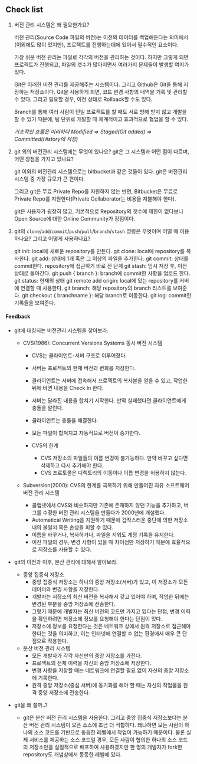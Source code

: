 ## Check list

1. 버전 관리 시스템은 왜 필요한가요?

   버전 관리(Source Code 파일의 버전)는 이전의 데이터를 백업해둔다는 의미에서(이외에도 많이 있지만), 프로젝트를 진행하는데에 있어서 필수적인 요소이다.

   가장 쉬운 버전 관리는 파일로 각각의 버전을 관리하는 것이다. 하지만 그렇게 되면 프로젝트가 진행되고, 파일의 갯수가 많아지면서 여러가지 문제들이 발생할 여지가 있다.

   Git은 이러한 버전 관리를 제공해주는 시스템이다. 그리고 Github은 Git을 통해 저장하는 저장소이다. Git을 사용하게 되면, 코드 변경 사항의 내역을 기록 및 관리할 수 있다. 그리고 필요할 경우, 이전 상태로 Rollback할 수도 있다.

   Branch를 통해 여러 사람이 단일 프로젝트를 할 때도 서로 방해 받지 않고 개발을 할 수 있기 때문에, 팀 단위로 개발할 때 체계적이고 효과적으로 협업을 할 수 있다.

   _기초적인 흐름은 이러하다 Modified => Staged(Git added) => Committed(History에 저장)_

2. git 외의 버전관리 시스템에는 무엇이 있나요? git은 그 시스템과 어떤 점이 다르며, 어떤 장점을 가지고 있나요?

   git 이외의 버전관리 시스템으로는 bitbucket과 같은 것들이 있다. git은 버전관리 시스템 중 가장 규모가 큰 편이다.

   그리고 git은 무료 Private Repo를 지원하지 않는 반면, Bitbucket은 무료로 Private Repo를 지원한다(Private Collaborator는 비용을 지불해야 한다).

   git은 사용자가 굉장히 많고, 기본적으로 Repository의 갯수에 제한이 없다보니 Open Source에 대한 Online Community가 장점이다.

3. git의 `clone`/`add`/`commit`/`push`/`pull`/`branch`/`stash` 명령은 무엇이며 어떨 때 이용하나요? 그리고 어떻게 사용하나요?

   git init: local에 새로운 repository를 만든다.
   git clone: local에 repository를 복사한다.
   git add: 상태에 1개 혹은 그 이상의 파일을 추가한다.
   git commit: 상태를 commit한다. repository에 접근하기 바로 전 단계
   git stash: 임시 저장 후, 이전 상태로 돌아간다.
   git push { branch }: branch에 commit한 사항을 업로드 한다.
   git status: 현재의 상태
   git remote add origin: local에 있는 repository를 서버에 연결할 때 사용한다.
   git branch: 해당 repository의 branch 리스트를 보여준다.
   git checkout { branchname }: 해당 branch로 이동한다.
   git log: commit한 기록들을 보여준다.

#### Feedback

- git에 대칭되는 버전관리 시스템을 찾아보라.

  - CVS(1986): Concurrent Versions Systems 동시 버전 시스템

    - CVS는 클라이언트-서버 구조로 이루어졌다.
    - 서버는 프로젝트의 현재 버전과 변화를 저장한다.
    - 클라이언트는 서버에 접속해서 프로젝트의 복사본을 얻을 수 있고, 작업한 뒤에 바뀐 내용을 Check In 한다.
    - 서버는 달라진 내용을 합치기 시작한다. 만약 실패했다면 클라이언트에게 충돌을 알린다.
    - 클라이언트는 충돌을 해결한다.
    - 모든 파일이 합쳐지고 자동적으로 버전이 증가한다.

    - CVS의 한계
      - CVS 저장소의 파일들의 이름 변경이 불가능하다. 만약 바꾸고 싶다면 삭제하고 다시 추가해야 한다.
      - CVS 프로토콜은 디렉토리의 이동이나 이름 변경을 허용하지 않는다.

  - Subversion(2000): CVS의 한계를 극복하기 위해 만들어진 자유 소프트웨어 버전 관리 시스템
    - 콜랩넷에서 CVS와 비슷하지만 기존에 존재하지 않던 기능을 추가하고, 버그를 수정한 버전 관리 시스템을 만들다가 2000년에 개설했다.
    - Automatical Writing을 지원하기 때문에 갑작스러운 중단에 의한 저장소 내의 불일치 혹은 손상을 피할 수 있다.
    - 이름을 바꾸거나, 복사하거나, 파일을 지워도 계정 기록을 유지한다.
    - 이진 파일의 경우, 변경 사항이 있을 때 차이점만 저장하기 때문에 효율적으로 저장소를 사용할 수 있다.

- git의 이전과 이후, 분산 관리에 대해서 알아보라.

  - 중앙 집중식 저장소
    - 중앙 집중식 저장소는 하나의 중앙 저장소(서버)가 있고, 이 저장소가 모든 데이터와 변경 사항을 저장한다.
    - 개발자는 저장소의 최신 버전을 복사해서 갖고 있어야 하며, 작업한 뒤에는 변경된 부분을 중앙 저장소에 전송한다.
    - 그렇기 때문에 개발자는 최신 버전의 코드만 가지고 있다는 단점, 변경 이력을 확인하려면 저장소에 정보를 요청해야 한다는 단점이 있다.
    - 저장소에 정보를 요청한다는 것은 네트워크 상에서 원격 저장소로 접근해야 한다는 것을 의미하고, 이는 인터넷에 연결할 수 없는 환경에서 매우 큰 단점으로 작용한다.
  - 분산 버전 관리 시스템
    - 모든 개발자가 각각 자신만의 중앙 저장소를 가진다.
    - 프로젝트의 전체 이력을 자신의 중앙 저장소에 저장한다.
    - 변경 사항을 저장할 때는 네트워크에 연결할 필요 없이 자신의 중앙 저장소에 기록한다.
    - 원격 중앙 저장소(중심 서버)에 동기화를 해야 할 때는 자신의 작업물을 원격 중앙 저장소에 전송한다.

- git을 왜 쓸까..?
  - git은 분산 버전 관리 시스템을 사용한다. 그리고 중앙 집중식 저장소보다는 분산 버전 관리 시스템이 오픈 소스에 조금 더 적합하다. 왜냐하면 모든 사람이 하나의 소스 코드를 기반으로 동등한 레벨에서 작업이 가능하기 때문이다. 물론 실제 서비스를 제공하는 소스 코드일 경우, 모든 사람이 협의한 하나의 소스 코드의 저장소만을 실질적으로 배포하여 사용하겠지만 한 명의 개발자가 fork한 repository도 개념상에서 동등한 레벨에 있다.
